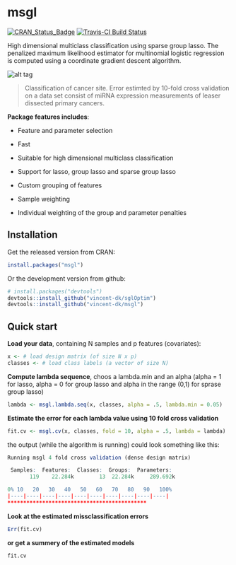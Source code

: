 # msgl

[![CRAN_Status_Badge](http://www.r-pkg.org/badges/version/msgl)](http://cran.r-project.org/package=msgl)
[![Travis-CI Build Status](https://travis-ci.org/vincent-dk/msgl.svg?branch=master)](https://travis-ci.org/vincent-dk/msgl)

High dimensional multiclass classification using sparse group lasso. The penalized maximum likelihood estimator for multinomial logistic regression is computed using a coordinate gradient descent algorithm.

![alt tag](https://raw.github.com/vincent-dk/msgl/master/fig1.png)
> Classification of cancer site. Error estimted by 10-fold cross validation on a data set consist of miRNA expression measurements of leaser dissected primary cancers.

**Package features includes**:

* Feature and parameter selection

* Fast

* Suitable for high dimensional multiclass classification

* Support for lasso, group lasso and sparse group lasso

* Custom grouping of features

* Sample weighting

* Individual weighting of the group and parameter penalties

## Installation

Get the released version from CRAN:

```R
install.packages("msgl")
```

Or the development version from github:

```R
# install.packages("devtools")
devtools::install_github("vincent-dk/sglOptim")
devtools::install_github("vincent-dk/msgl")
```
## Quick start

**Load your data**, containing N samples and p features (covariates):

```R
x <- # load design matrix (of size N x p) 
classes <- # load class labels (a vector of size N)
```

**Compute lambda sequence**, choos a lambda.min and an alpha (alpha = 1 for lasso, alpha = 0 for group lasso and alpha in the range (0,1) for sprase group lasso)

```R
lambda <- msgl.lambda.seq(x, classes, alpha = .5, lambda.min = 0.05)
```

**Estimate the error for each lambda value using 10 fold cross validation**
```R
fit.cv <- msgl.cv(x, classes, fold = 10, alpha = .5, lambda = lambda)
```
the output (while the algorithm is running) could look something like this:
```R
Running msgl 4 fold cross validation (dense design matrix)

 Samples:  Features:  Classes:  Groups:  Parameters: 
       119    22.284k        13  22.284k     289.692k

0% 10   20   30   40   50   60   70   80   90   100%
|----|----|----|----|----|----|----|----|----|----|
********************************************
```


**Look at the estimated missclassification errors**
```R
Err(fit.cv)
```

**or get a summery of the estimated models**
```R
fit.cv
```
